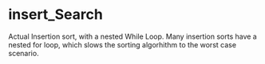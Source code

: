 # insert_Search
Actual Insertion sort, with a nested While Loop. Many insertion sorts have a nested for loop, which slows the sorting algorhithm to the worst case scenario.
